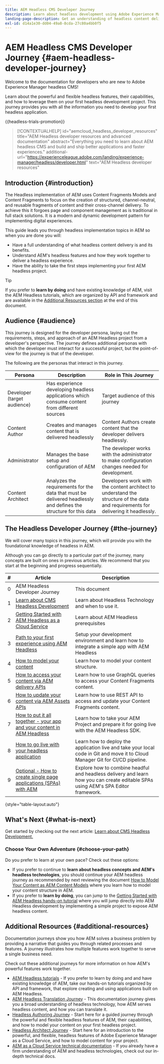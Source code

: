 ```yaml
---
title: AEM Headless CMS Developer Journey
description: Learn about headless development using Adobe Experience Manager (AEM) as a Headless CMS. Learn how to use features like Content Models, Content Fragments, and a GraphQL API to power headless content delivery.
landing-page-description: Get an understanding of headless content delivery and implementation. Learn more about developing your strategy within your business. 
exl-id: d14a1e30-dd04-49a8-8cda-27c80a4bb0f5
---
```

# AEM Headless CMS Developer Journey {#aem-headless-developer-journey}

Welcome to the documentation for developers who are new to Adobe Experience Manager headless CMS!

Learn about the powerful and flexible headless features, their capabilities, and how to leverage them on your first headless development project. This journey provides you with all the information you need to develop your first headless application.

{{headless-trials-promotion}}

>[!CONTEXTUALHELP]
>id="aemcloud_headless_developer_resources"
>title="AEM Headless developer resources and advanced documentation"
>abstract="Everything you need to learn about AEM headless CMS and build and ship better applications and faster experiences."
>additional-url="https://experienceleague.adobe.com/landing/experience-manager/headless/developer.html" text="AEM Headless developer resources"

## Introduction {#introduction}

The Headless implementation of AEM uses Content Fragments Models and Content Fragments to focus on the creation of structured, channel-neutral, and reusable fragments of content and their cross-channel delivery. To achieve this it forgoes page and component management as is traditional in full stack solutions. It is a modern and dynamic development pattern for implementing digital experiences.

This guide leads you through headless implementation topics in AEM so when you are done you will:

* Have a full understanding of what headless content delivery is and its benefits.
* Understand AEM's headless features and how they work together to deliver a headless experience.
* Have the ability to take the first steps implementing your first AEM headless project.

>[!TIP]
>
> If you prefer to **learn by doing** and have existing knowledge of AEM, visit the AEM Headless tutorials, which are organized by API and framework and are available in the [Additional Resources section](#additional-resources) at the end of this document.

## Audience {#audience}

This journey is designed for the developer persona, laying out the requirements, steps, and approach of an AEM Headless project from a developer's perspective. The journey defines additional personas with which the developer must interact for a successful project, but the point-of-view for the journey is that of the developer.

The following are the personas that interact in this journey.

|Persona|Description|Role in This Journey|
|---|---|---|
|Developer (target audience)|Has experience developing headless applications which consume content from different sources|Target audience of this journey|
|Content Author|Creates and manages content that is delivered headlessly|Content Authors create content that the developer delivers headlessly.|
|Administrator|Manages the base setup and configuration of AEM|The developer works with the administrator to make configuration changes needed for development.|
|Content Architect|Analyzes the requirements for the data that must be delivered headlessly and defines the structure for this data|Developers work with the content architect to understand the structure of the data and requirements for delivering it headlessly.|

## The Headless Developer Journey {#the-journey}

We will cover many topics in this journey, which will provide you with the foundational knowledge of headless in AEM.

Although you can go directly to a particular part of the journey, many concepts are built on ones in previous articles. We recommend that you start at the beginning and progress sequentially.

|#|Article|Description|
|---|---|---|
|0|AEM Headless Developer Journey|This document|
|1|[Learn about CMS Headless Development](learn-about.md)|Learn about Headless Technology and when to use it.|
|2|[Getting Started with AEM Headless as a Cloud Service](getting-started.md)|Learn about AEM Headless prerequisites|
|3|[Path to your first experience using AEM Headless](path-to-first-experience.md)|Setup your development environment and learn how to integrate a simple app with AEM Headless|
|4|[How to model your content](model-your-content.md)|Learn how to model your content structure.|
|5|[How to access your content via AEM delivery APIs](access-your-content.md)|Learn how to use GraphQL queries to access your Content Fragments content.|
|6|[How to update your content via AEM Assets APIs](update-your-content.md)|Learn how to use REST API to access and update your Content Fragments content.|
|7|[How to put it all together - your app and your content in AEM Headless](put-it-all-together.md)|Learn how to take your AEM Project and prepare it for going live with the AEM Headless SDK.|
|8|[How to go live with your headless application](go-live.md)|Learn how to deploy the application live and take your local code in Git and move it to Cloud Manager Git for CI/CD pipeline.|
|9|[Optional - How to create single page applications (SPAs) with AEM](create-spa.md)|Explore how to combine headful and headless delivery and learn how you can create editable SPAs using AEM's SPA Editor framework.|

{style="table-layout:auto"}

## What's Next {#what-is-next}

Get started by checking out the next article: [Learn about CMS Headless Development.](learn-about.md)

### Choose Your Own Adventure {#choose-your-path}

Do you prefer to learn at your own pace? Check out these options:

* If you prefer to continue to **learn about headless concepts and AEM's headless technologies**, you should continue your AEM headless journey as recommended by next reviewing the document [How to Model Your Content as AEM Content Models](model-your-content.md) where you learn how to model your content structure in AEM.
* If you prefer to **learn by doing**, you can jump to the [Getting Started with AEM Headless hands-on tutorial](https://experienceleague.adobe.com/docs/experience-manager-learn/getting-started-with-aem-headless/graphql/multi-step/overview.html) where you will jump directly into AEM Headless development by implementing a simple project to expose AEM headless content.

## Additional Resources {#additional-resources}

Documentation journeys show you how AEM solves a business problem by providing a narrative that guides you through related processes and features. A journey illustrates how multiple features work together to serve a single business need.

Check out these additional journeys for more information on how AEM's powerful features work together.

* [AEM Headless tutorials](https://experienceleague.adobe.com/docs/experience-manager-learn/getting-started-with-aem-headless/overview.html) - If you prefer to learn by doing and and have existing knowledge of AEM, take our hands-on tutorials organized by API and framework, that explore creating and using applications built on AEM Headless.
* [AEM Headless Translation Journey](/help/journey-headless/translation/overview.md) - This documentation journey gives you a broad understanding of headless technology, how AEM serves headless content, and how you can translate it.
* [Headless Authoring Journey](/help/journey-headless/author/overview.md) - Start here for a guided journey through the powerful and flexible headless features of AEM, their capabilities, and how to model your content on your first headless project.
* [Headless Architect Journey](/help/journey-headless/architect/overview.md) - Start here for an introduction to the powerful, and flexible, headless features of Adobe Experience Manager as a Cloud Service, and how to model content for your project.
* [AEM as a Cloud Service technical documentation](https://experienceleague.adobe.com/docs/experience-manager-cloud-service.html) - If you already have a firm understanding of AEM and headless technologies, check out our in-depth technical docs.
